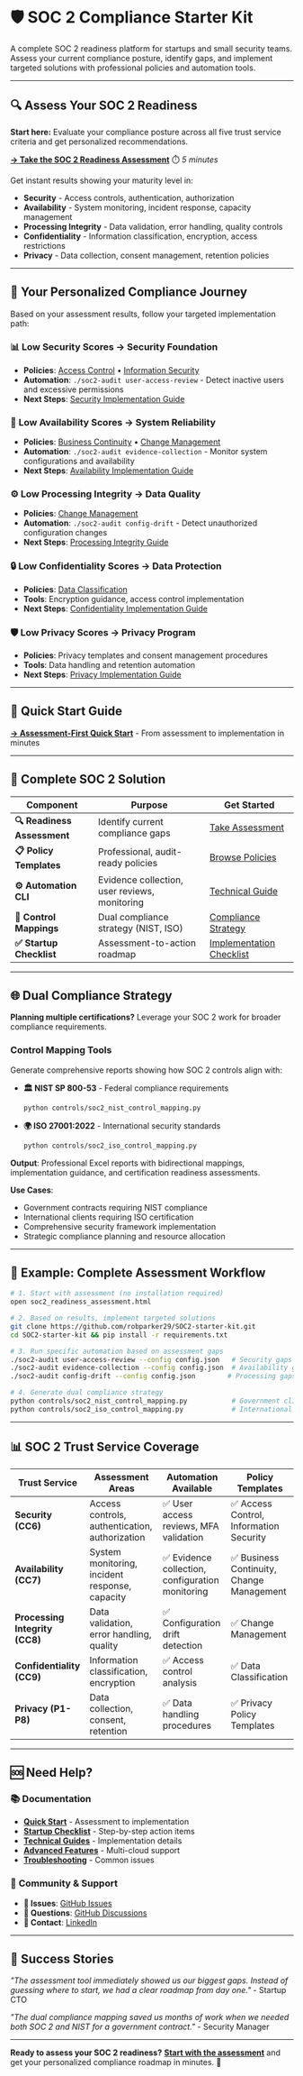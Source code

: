 # 🛡️ SOC 2 Compliance Starter Kit

A complete SOC 2 readiness platform for startups and small security teams. Assess your current compliance posture, identify gaps, and implement targeted solutions with professional policies and automation tools.

---

## 🔍 **Assess Your SOC 2 Readiness**

**Start here:** Evaluate your compliance posture across all five trust service criteria and get personalized recommendations.

**[→ Take the SOC 2 Readiness Assessment](soc2_readiness_assessment.html)** ⏱️ *5 minutes*

Get instant results showing your maturity level in:
- **Security** - Access controls, authentication, authorization
- **Availability** - System monitoring, incident response, capacity management  
- **Processing Integrity** - Data validation, error handling, quality controls
- **Confidentiality** - Information classification, encryption, access restrictions
- **Privacy** - Data collection, consent management, retention policies

---

## 🎯 **Your Personalized Compliance Journey**

Based on your assessment results, follow your targeted implementation path:

### 📊 **Low Security Scores** → Security Foundation
- **Policies**: [Access Control](Policies/High%20Priority/Access%20Control%20Policy%20Template.md) • [Information Security](Policies/High%20Priority/Information%20Security%20Policy%20Template.md)
- **Automation**: `./soc2-audit user-access-review` - Detect inactive users and excessive permissions
- **Next Steps**: [Security Implementation Guide](docs/technical/README.md#security-controls)

### 🔄 **Low Availability Scores** → System Reliability  
- **Policies**: [Business Continuity](Policies/Medium%20Priority/Business%20Continuity%20and%20Disaster%20Recovery%20Policy%20Template.md) • [Change Management](Policies/Medium%20Priority/Change%20Management%20Policy%20Template.md)
- **Automation**: `./soc2-audit evidence-collection` - Monitor system configurations and availability
- **Next Steps**: [Availability Implementation Guide](docs/technical/README.md#availability-controls)

### ⚙️ **Low Processing Integrity** → Data Quality
- **Policies**: [Change Management](Policies/Medium%20Priority/Change%20Management%20Policy%20Template.md)
- **Automation**: `./soc2-audit config-drift` - Detect unauthorized configuration changes
- **Next Steps**: [Processing Integrity Guide](docs/technical/README.md#processing-integrity)

### 🔒 **Low Confidentiality Scores** → Data Protection
- **Policies**: [Data Classification](Policies/High%20Priority/Data%20Classification%20Policy%20Template.md)
- **Tools**: Encryption guidance, access control implementation
- **Next Steps**: [Confidentiality Implementation Guide](docs/technical/README.md#confidentiality-controls)

### 🛡️ **Low Privacy Scores** → Privacy Program
- **Policies**: Privacy templates and consent management procedures
- **Tools**: Data handling and retention automation
- **Next Steps**: [Privacy Implementation Guide](docs/technical/README.md#privacy-controls)

---

## 🚀 **Quick Start Guide**

**[→ Assessment-First Quick Start](QUICK_START.md)** - From assessment to implementation in minutes

---

## 📁 **Complete SOC 2 Solution**

| Component | Purpose | Get Started |
|-----------|---------|-------------|
| **🔍 Readiness Assessment** | Identify current compliance gaps | [Take Assessment](soc2_readiness_assessment.html) |
| **📋 Policy Templates** | Professional, audit-ready policies | [Browse Policies](Policies/README.md) |
| **⚙️ Automation CLI** | Evidence collection, user reviews, monitoring | [Technical Guide](docs/technical/README.md) |
| **🔗 Control Mappings** | Dual compliance strategy (NIST, ISO) | [Compliance Strategy](#dual-compliance-strategy) |
| **✅ Startup Checklist** | Assessment-to-action roadmap | [Implementation Checklist](STARTUP_CHECKLIST.md) |

---

## 🌐 **Dual Compliance Strategy**

**Planning multiple certifications?** Leverage your SOC 2 work for broader compliance requirements.

### Control Mapping Tools
Generate comprehensive reports showing how SOC 2 controls align with:

- **🏛️ NIST SP 800-53** - Federal compliance requirements
  ```bash
  python controls/soc2_nist_control_mapping.py
  ```

- **🌍 ISO 27001:2022** - International security standards  
  ```bash
  python controls/soc2_iso_control_mapping.py
  ```

**Output**: Professional Excel reports with bidirectional mappings, implementation guidance, and certification readiness assessments.

**Use Cases**: 
- Government contracts requiring NIST compliance
- International clients requiring ISO certification  
- Comprehensive security framework implementation
- Strategic compliance planning and resource allocation

---

## 🎯 **Example: Complete Assessment Workflow**

```bash
# 1. Start with assessment (no installation required)
open soc2_readiness_assessment.html

# 2. Based on results, implement targeted solutions
git clone https://github.com/robparker29/SOC2-starter-kit.git
cd SOC2-starter-kit && pip install -r requirements.txt

# 3. Run specific automation based on assessment gaps
./soc2-audit user-access-review --config config.json   # Security gaps
./soc2-audit evidence-collection --config config.json  # Availability gaps
./soc2-audit config-drift --config config.json        # Processing gaps

# 4. Generate dual compliance strategy
python controls/soc2_nist_control_mapping.py           # Government clients
python controls/soc2_iso_control_mapping.py            # International clients
```

---

## 📊 **SOC 2 Trust Service Coverage**

| Trust Service | Assessment Areas | Automation Available | Policy Templates |
|---------------|------------------|---------------------|------------------|
| **Security (CC6)** | Access controls, authentication, authorization | ✅ User access reviews, MFA validation | ✅ Access Control, Information Security |
| **Availability (CC7)** | System monitoring, incident response, capacity | ✅ Evidence collection, configuration monitoring | ✅ Business Continuity, Change Management |
| **Processing Integrity (CC8)** | Data validation, error handling, quality | ✅ Configuration drift detection | ✅ Change Management |
| **Confidentiality (CC9)** | Information classification, encryption | ✅ Access control analysis | ✅ Data Classification |
| **Privacy (P1-P8)** | Data collection, consent, retention | ✅ Data handling procedures | ✅ Privacy Policy Templates |

---

## 🆘 **Need Help?**

### 📚 **Documentation**
- **[Quick Start](QUICK_START.md)** - Assessment to implementation  
- **[Startup Checklist](STARTUP_CHECKLIST.md)** - Step-by-step action items
- **[Technical Guides](docs/technical/README.md)** - Implementation details
- **[Advanced Features](docs/advanced/multi-cloud-guide.md)** - Multi-cloud support
- **[Troubleshooting](docs/quick-reference/troubleshooting.md)** - Common issues

### 🤝 **Community & Support**
- **🐛 Issues**: [GitHub Issues](https://github.com/robparker29/SOC2-starter-kit/issues)
- **💬 Questions**: [GitHub Discussions](https://github.com/robparker29/SOC2-starter-kit/discussions)  
- **📧 Contact**: [LinkedIn](https://linkedin.com/in/parker-w-robertson)

---

## 🎉 **Success Stories**

*"The assessment tool immediately showed us our biggest gaps. Instead of guessing where to start, we had a clear roadmap from day one."* - Startup CTO

*"The dual compliance mapping saved us months of work when we needed both SOC 2 and NIST for a government contract."* - Security Manager

---

**Ready to assess your SOC 2 readiness?** **[Start with the assessment](soc2_readiness_assessment.html)** and get your personalized compliance roadmap in minutes. 🚀